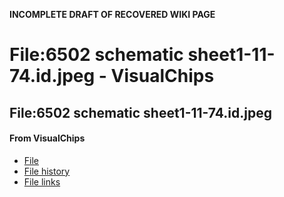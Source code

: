 **INCOMPLETE DRAFT OF RECOVERED WIKI PAGE**

# File:6502 schematic sheet1-11-74.id.jpeg - VisualChips

## File:6502 schematic sheet1-11-74.id.jpeg

#### From VisualChips

- [File](#file)
- [File history](#filehistory)
- [File links](#filelinks)

